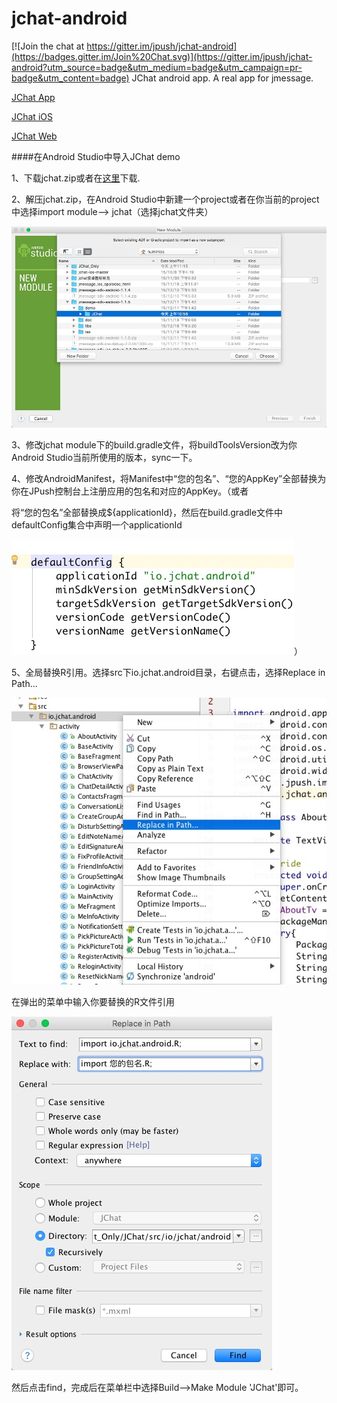 # jchat-android

[![Join the chat at https://gitter.im/jpush/jchat-android](https://badges.gitter.im/Join%20Chat.svg)](https://gitter.im/jpush/jchat-android?utm_source=badge&utm_medium=badge&utm_campaign=pr-badge&utm_content=badge)
JChat android app. A real app for jmessage.

[JChat App](http://jchat.io)

[JChat iOS](https://github.com/jpush/jchat-ios)

[JChat Web](https://github.com/jpush/jchat-web)

####在Android Studio中导入JChat demo

1、下载jchat.zip或者在[这里](https://www.jpush.cn/common/downloads/sdk/im_android/)下载.

2、解压jchat.zip，在Android Studio中新建一个project或者在你当前的project中选择import module--> jchat（选择jchat文件夹）

![如图](https://github.com/KenChoi1992/jchat-android/raw/dev/JChat/screenshots/screenshot2.png)

3、修改jchat module下的build.gradle文件，将buildToolsVersion改为你Android Studio当前所使用的版本，sync一下。

4、修改AndroidManifest，将Manifest中“您的包名”、“您的AppKey”全部替换为你在JPush控制台上注册应用的包名和对应的AppKey。（或者

将“您的包名”全部替换成${applicationId}，然后在build.gradle文件中defaultConfig集合中声明一个applicationId

![如图](https://github.com/KenChoi1992/jchat-android/raw/dev/JChat/screenshots/screenshot3.png)）

5、全局替换R引用。选择src下io.jchat.android目录，右键点击，选择Replace in Path... 

![如图](https://github.com/KenChoi1992/jchat-android/raw/dev/JChat/screenshots/screenshot4.png)

在弹出的菜单中输入你要替换的R文件引用

![如图](https://github.com/KenChoi1992/jchat-android/raw/dev/JChat/screenshots/screenshot5.png)

然后点击find，完成后在菜单栏中选择Build-->Make Module 'JChat'即可。
